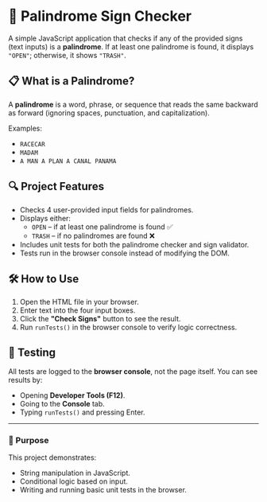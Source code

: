 # 🧪 Palindrome Sign Checker

A simple JavaScript application that checks if any of the provided signs (text inputs) is a **palindrome**. If at least one palindrome is found, it displays `"OPEN"`; otherwise, it shows `"TRASH"`.

## 📋 What is a Palindrome?

A **palindrome** is a word, phrase, or sequence that reads the same backward as forward (ignoring spaces, punctuation, and capitalization).

Examples:
- `RACECAR`
- `MADAM`
- `A MAN A PLAN A CANAL PANAMA`

## 🔍 Project Features

- Checks 4 user-provided input fields for palindromes.
- Displays either:
  - `OPEN` – if at least one palindrome is found ✅
  - `TRASH` – if no palindromes are found ❌
- Includes unit tests for both the palindrome checker and sign validator.
- Tests run in the browser console instead of modifying the DOM.

## 🛠️ How to Use

1. Open the HTML file in your browser.
2. Enter text into the four input boxes.
3. Click the **"Check Signs"** button to see the result.
4. Run `runTests()` in the browser console to verify logic correctness.

## 🧪 Testing

All tests are logged to the **browser console**, not the page itself. You can see results by:
- Opening **Developer Tools (F12)**.
- Going to the **Console** tab.
- Typing `runTests()` and pressing Enter.

---

### 🎯 Purpose

This project demonstrates:
- String manipulation in JavaScript.
- Conditional logic based on input.
- Writing and running basic unit tests in the browser.
